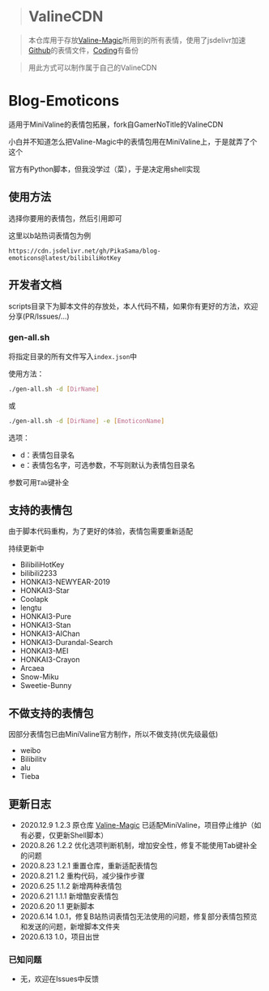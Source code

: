 ># ValineCDN

>本仓库用于存放[Valine-Magic](https://github.com/GamerNoTitle/Valine-Magic)所用到的所有表情，使用了jsdelivr加速[Github](https://github.com/GamerNoTitle/ValineCDN)的表情文件，[Coding](https://gamernotitle.coding.net/p/ValineCDN/d/ValineCDN/git/tree/master)有备份

>用此方式可以制作属于自己的ValineCDN

# Blog-Emoticons

适用于MiniValine的表情包拓展，fork自GamerNoTitle的ValineCDN

小白并不知道怎么把Valine-Magic中的表情包用在MiniValine上，于是就弄了个这个

官方有Python脚本，但我没学过（菜），于是决定用shell实现

## 使用方法
选择你要用的表情包，然后引用即可

这里以b站热词表情包为例
```
https://cdn.jsdelivr.net/gh/PikaSama/blog-emoticons@latest/bilibiliHotKey
```

## 开发者文档
scripts目录下为脚本文件的存放处，本人代码不精，如果你有更好的方法，欢迎分享(PR/Issues/...)

### gen-all.sh
将指定目录的所有文件写入`index.json`中

使用方法：
```bash
./gen-all.sh -d [DirName]
```
或
```bash
./gen-all.sh -d [DirName] -e [EmoticonName]
```

选项：
 - d：表情包目录名
 - e：表情包名字，可选参数，不写则默认为表情包目录名

参数可用`Tab`键补全

## 支持的表情包
由于脚本代码重构，为了更好的体验，表情包需要重新适配

持续更新中
 - BilibiliHotKey
 - bilibili2233
 - HONKAI3-NEWYEAR-2019
 - HONKAI3-Star
 - Coolapk
 - lengtu
 - HONKAI3-Pure
 - HONKAI3-Stan
 - HONKAI3-AIChan
 - HONKAI3-Durandal-Search
 - HONKAI3-MEI
 - HONKAI3-Crayon
 - Arcaea
 - Snow-Miku
 - Sweetie-Bunny

## 不做支持的表情包
因部分表情包已由MiniValine官方制作，所以不做支持(优先级最低)

 - weibo
 - Bilibilitv
 - alu
 - Tieba

## 更新日志
 - 2020.12.9 1.2.3 原仓库 [Valine-Magic](https://github.com/GamerNoTitle/Valine-Magic) 已适配MiniValine，项目停止维护（如有必要，仅更新Shell脚本）
 - 2020.8.26 1.2.2 优化选项判断机制，增加安全性，修复不能使用Tab键补全的问题
 - 2020.8.23 1.2.1 重置仓库，重新适配表情包
 - 2020.8.21 1.2 重构代码，减少操作步骤
 - 2020.6.25 1.1.2 新增两种表情包
 - 2020.6.21 1.1.1 新增酷安表情包
 - 2020.6.20 1.1 更新脚本
 - 2020.6.14 1.0.1，修复B站热词表情包无法使用的问题，修复部分表情包预览和发送的问题，新增脚本文件夹
 - 2020.6.13 1.0，项目出世

### 已知问题
 - 无，欢迎在Issues中反馈
